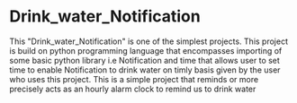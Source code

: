 # Drink_water_Notification

This "Drink_water_Notification" is one of the simplest projects. This project is build on python programming language that encompasses importing of some basic python library i.e Notification and time that allows user to set time to enable Notification to drink water on timly basis given by the user who uses this project.
This is a simple project that reminds or more precisely acts as an hourly alarm clock to remind us to drink water
